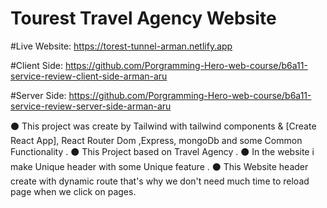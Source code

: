# Tourest Travel Agency Website

#Live Website: https://torest-tunnel-arman.netlify.app

#Client Side: https://github.com/Porgramming-Hero-web-course/b6a11-service-review-client-side-arman-aru

#Server Side: https://github.com/Porgramming-Hero-web-course/b6a11-service-review-server-side-arman-aru

⚫ This project was create by Tailwind with tailwind components & [Create React App], React Router Dom ,Express, mongoDb and some Common Functionality .
⚫ This Project based on Travel Agency .
⚫ In the website i make Unique header with some Unique feature .
⚫ This Website header create with dynamic route that's why we don't need much time to reload page when we click on pages.
